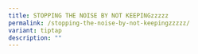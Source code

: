 ```yaml
---
title: STOPPING THE NOISE BY NOT KEEPINGzzzzz
permalink: /stopping-the-noise-by-not-keepingzzzzz/
variant: tiptap
description: ""
---
```

